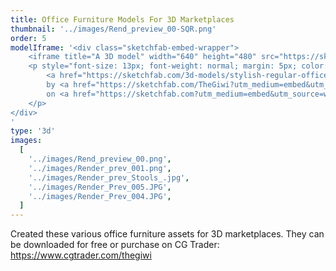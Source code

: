 ```yaml
---
title: Office Furniture Models For 3D Marketplaces
thumbnail: '../images/Rend_preview_00-SQR.png'
order: 5
modelIframe: '<div class="sketchfab-embed-wrapper">
    <iframe title="A 3D model" width="640" height="480" src="https://sketchfab.com/models/978bb53fb28647869253d2255eab8f2b/embed?autostart=1&amp;ui_controls=1&amp;ui_infos=1&amp;ui_inspector=1&amp;ui_stop=1&amp;ui_watermark=1&amp;ui_watermark_link=1" frameborder="0" allow="autoplay; fullscreen; vr" mozallowfullscreen="true" webkitallowfullscreen="true"></iframe>
    <p style="font-size: 13px; font-weight: normal; margin: 5px; color: #4A4A4A;">
        <a href="https://sketchfab.com/3d-models/stylish-regular-office-chair-978bb53fb28647869253d2255eab8f2b?utm_medium=embed&utm_source=website&utm_campaign=share-popup" target="_blank" style="font-weight: bold; color: #1CAAD9;">Stylish Regular Office Chair</a>
        by <a href="https://sketchfab.com/TheGiwi?utm_medium=embed&utm_source=website&utm_campaign=share-popup" target="_blank" style="font-weight: bold; color: #1CAAD9;">TheGiwi</a>
        on <a href="https://sketchfab.com?utm_medium=embed&utm_source=website&utm_campaign=share-popup" target="_blank" style="font-weight: bold; color: #1CAAD9;">Sketchfab</a>
    </p>
</div>
'
type: '3d'
images:
  [
    '../images/Rend_preview_00.png',
    '../images/Render_prev_001.png',
    '../images/Render_prev_Stools_.jpg',
    '../images/Render_Prev_005.JPG',
    '../images/Render_Prev_004.JPG',
  ]
---
```


Created these various office furniture
assets for 3D marketplaces.
They can be downloaded for free or purchase on CG Trader:
https://www.cgtrader.com/thegiwi
